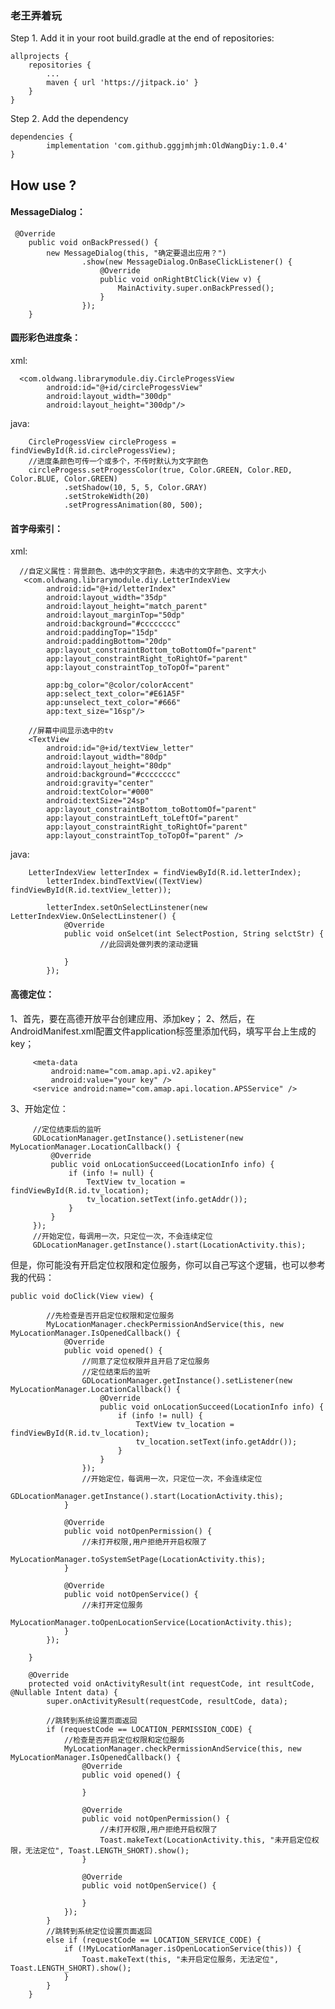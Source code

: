 ### 老王弄着玩


Step 1. Add it in your root build.gradle at the end of repositories:

	allprojects {
		repositories {
			...
			maven { url 'https://jitpack.io' }
		}
	}
  
Step 2. Add the dependency

	dependencies {
	        implementation 'com.github.gggjmhjmh:OldWangDiy:1.0.4'
	}


## How use ?


#### MessageDialog：

```
 @Override
    public void onBackPressed() {
        new MessageDialog(this, "确定要退出应用？")
                .show(new MessageDialog.OnBaseClickListener() {
                    @Override
                    public void onRightBtClick(View v) {
                        MainActivity.super.onBackPressed();
                    }
                });
    }
```
    
    
#### 圆形彩色进度条：

xml:
```
  <com.oldwang.librarymodule.diy.CircleProgessView
        android:id="@+id/circleProgessView"
        android:layout_width="300dp"
        android:layout_height="300dp"/>
```
java:

        CircleProgessView circleProgess = findViewById(R.id.circleProgessView);
        //进度条颜色可传一个或多个，不传时默认为文字颜色
        circleProgess.setProgessColor(true, Color.GREEN, Color.RED, Color.BLUE, Color.GREEN)
                .setShadow(10, 5, 5, Color.GRAY)
                .setStrokeWidth(20)
                .setProgressAnimation(80, 500);


#### 首字母索引：

xml:

```
  //自定义属性：背景颜色、选中的文字颜色，未选中的文字颜色、文字大小
   <com.oldwang.librarymodule.diy.LetterIndexView
        android:id="@+id/letterIndex"
        android:layout_width="35dp"
        android:layout_height="match_parent"
        android:layout_marginTop="50dp"
        android:background="#cccccccc"
        android:paddingTop="15dp"
        android:paddingBottom="20dp"
        app:layout_constraintBottom_toBottomOf="parent"
        app:layout_constraintRight_toRightOf="parent"
        app:layout_constraintTop_toTopOf="parent"

        app:bg_color="@color/colorAccent"
        app:select_text_color="#E61A5F"
        app:unselect_text_color="#666"
        app:text_size="16sp"/>

    //屏幕中间显示选中的tv
    <TextView
        android:id="@+id/textView_letter"
        android:layout_width="80dp"
        android:layout_height="80dp"
        android:background="#cccccccc"
        android:gravity="center"
        android:textColor="#000"
        android:textSize="24sp"
        app:layout_constraintBottom_toBottomOf="parent"
        app:layout_constraintLeft_toLeftOf="parent"
        app:layout_constraintRight_toRightOf="parent"
        app:layout_constraintTop_toTopOf="parent" />
```
java:
```
	LetterIndexView letterIndex = findViewById(R.id.letterIndex);
        letterIndex.bindTextView((TextView) findViewById(R.id.textView_letter));

        letterIndex.setOnSelectLinstener(new LetterIndexView.OnSelectLinstener() {
            @Override
            public void onSelcet(int SelectPostion, String selctStr) {
                    //此回调处做列表的滚动逻辑

            }
        });
```

#### 高德定位：

  1、首先，要在高德开放平台创建应用、添加key；
  2、然后，在AndroidManifest.xml配置文件application标签里添加代码，填写平台上生成的key；
```
     <meta-data
         android:name="com.amap.api.v2.apikey"
         android:value="your key" />
     <service android:name="com.amap.api.location.APSService" />
```
  3、开始定位：
```
     //定位结束后的监听
     GDLocationManager.getInstance().setListener(new MyLocationManager.LocationCallback() {
         @Override
         public void onLocationSucceed(LocationInfo info) {
             if (info != null) {
                 TextView tv_location = findViewById(R.id.tv_location);
                 tv_location.setText(info.getAddr());
             }
         }
     });
     //开始定位，每调用一次，只定位一次，不会连续定位
     GDLocationManager.getInstance().start(LocationActivity.this);
```
  但是，你可能没有开启定位权限和定位服务，你可以自己写这个逻辑，也可以参考我的代码：
```
public void doClick(View view) {

        //先检查是否开启定位权限和定位服务
        MyLocationManager.checkPermissionAndService(this, new MyLocationManager.IsOpenedCallback() {
            @Override
            public void opened() {
                //同意了定位权限并且开启了定位服务
                //定位结束后的监听
                GDLocationManager.getInstance().setListener(new MyLocationManager.LocationCallback() {
                    @Override
                    public void onLocationSucceed(LocationInfo info) {
                        if (info != null) {
                            TextView tv_location = findViewById(R.id.tv_location);
                            tv_location.setText(info.getAddr());
                        }
                    }
                });
                //开始定位，每调用一次，只定位一次，不会连续定位
                GDLocationManager.getInstance().start(LocationActivity.this);
            }

            @Override
            public void notOpenPermission() {
                //未打开权限,用户拒绝开开启权限了
                MyLocationManager.toSystemSetPage(LocationActivity.this);
            }

            @Override
            public void notOpenService() {
                //未打开定位服务
                MyLocationManager.toOpenLocationService(LocationActivity.this);
            }
        });

    }

    @Override
    protected void onActivityResult(int requestCode, int resultCode, @Nullable Intent data) {
        super.onActivityResult(requestCode, resultCode, data);

        //跳转到系统设置页面返回
        if (requestCode == LOCATION_PERMISSION_CODE) {
            //检查是否开启定位权限和定位服务
            MyLocationManager.checkPermissionAndService(this, new MyLocationManager.IsOpenedCallback() {
                @Override
                public void opened() {

                }

                @Override
                public void notOpenPermission() {
                    //未打开权限,用户拒绝开启权限了
                    Toast.makeText(LocationActivity.this, "未开启定位权限，无法定位", Toast.LENGTH_SHORT).show();
                }

                @Override
                public void notOpenService() {

                }
            });
        }
        //跳转到系统定位设置页面返回
        else if (requestCode == LOCATION_SERVICE_CODE) {
            if (!MyLocationManager.isOpenLocationService(this)) {
                Toast.makeText(this, "未开启定位服务，无法定位", Toast.LENGTH_SHORT).show();
            }
        }
    }

```
